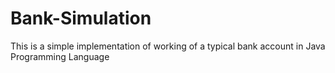 # Bank-Simulation
This is a simple implementation of working of a typical bank account in Java Programming Language
